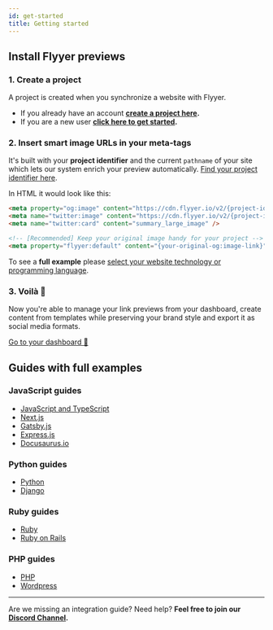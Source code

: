 ```yaml
---
id: get-started
title: Getting started
---
```


[get-started]: https://www.flyyer.io/get-started
[new-project]: https://www.flyyer.io/dashboard/_/projects/new
[current-project]: https://www.flyyer.io/dashboard/_/projects
[guides-with-full-examples]: #guides-with-full-examples

## Install Flyyer previews

### 1. Create a project

A project is created when you synchronize a website with Flyyer.

* If you already have an account **[create a project here][new-project].**
* If you are a new user **[click here to get started][get-started].**

### 2. Insert smart image URLs in your meta-tags

It's built with your **project identifier** and the current `pathname` of your site which lets our system enrich your preview automatically. [Find your project identifier here](https://flyyer.io/dashboard/_/projects/_/integrate?ref=docs).

In HTML it would look like this:

```html
<meta property="og:image" content="https://cdn.flyyer.io/v2/{project-identifier}/_/_/{path}" />
<meta name="twitter:image" content="https://cdn.flyyer.io/v2/{project-identifier}/_/_/{path}" />
<meta name="twitter:card" content="summary_large_image" />

<!-- [Recommended] Keep your original image handy for your project -->
<meta property="flyyer:default" content="{your-original-og:image-link}" />
```

To see a **full example** please [select your website technology or programming language][guides-with-full-examples].

### 3. Voilà 🎉

Now you're able to manage your link previews from your dashboard, create content from templates while preserving your brand style and export it as social media formats.

[Go to your dashboard 🚀](https://flyyer.io/dashboard/_/projects/_/)

## Guides with full examples

### JavaScript guides

* [JavaScript and TypeScript](/guides/javascript/flyyer-js)
* [Next.js](/guides/javascript/nextjs)
* [Gatsby.js](/guides/javascript/gatsbyjs)
* [Express.js](/guides/javascript/expressjs)
* [Docusaurus.io](/guides/javascript/docusaurus)

### Python guides

* [Python](/guides/python/flyyer)
* [Django](/guides/python/django)

### Ruby guides

* [Ruby](/guides/ruby/flyyer)
* [Ruby on Rails](/guides/ruby/rails)

### PHP guides

* [PHP](/guides/php/flyyer)
* [Wordpress](/guides/php/wordpress)

---

Are we missing an integration guide? Need help? **Feel free to join our [Discord Channel](https://www.flyyer.io/discord).**

